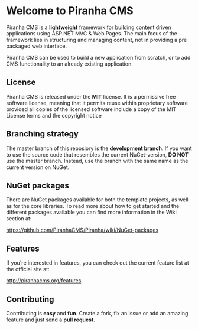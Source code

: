 # Welcome to Piranha CMS

Piranha CMS is a **lightweight** framework for building content driven applications using ASP.NET MVC & Web Pages. The main focus of the framework lies in structuring and managing content, not in providing a pre packaged web interface. 

Piranha CMS can be used to build a new application from scratch, or to add CMS functionality to an already existing application. 

## License

Piranha CMS is released under the **MIT** license. It is a permissive free software license, meaning that it permits reuse within proprietary software provided all copies of the licensed software include a copy of the MIT License terms and the copyright notice

## Branching strategy

The master branch of this reposiory is the **development branch**. If you want to use the source code that resembles the current NuGet-version, **DO NOT** use the master branch. Instead, use the branch with the same name as the current version on NuGet. 

## NuGet packages

There are NuGet packages available for both the template projects, as well as for the core libraries. To read more about how to get started and the different packages available you can find more information in the Wiki section at:

<a href="https://github.com/PiranhaCMS/Piranha/wiki/NuGet-packages">https://github.com/PiranhaCMS/Piranha/wiki/NuGet-packages</a>

## Features

If you're interested in features, you can check out the current feature list at the official site at:

<a href="http://piranhacms.org/features">http://piranhacms.org/features</a>

## Contributing

Contributing is **easy** and **fun**. Create a fork, fix an issue or add an amazing feature and just send a **pull request**. 
